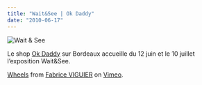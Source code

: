 ```yaml
---
title: "Wait&See | Ok Daddy"
date: "2010-06-17"
---
```


![](/uploads/flyerwaitsee.jpg "Wait & See")

Le shop [Ok Daddy](http://ok-daddy.com/) sur Bordeaux accueille du 12 juin et le 10 juillet l’exposition Wait&See.

[Wheels](http://vimeo.com/12552417) from [Fabrice VIGUIER](http://vimeo.com/user796230) on [Vimeo](http://vimeo.com).
